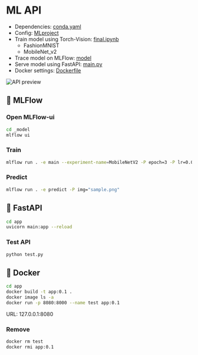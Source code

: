 # ML API

- Dependencies: [conda.yaml](/ML-Ops/conda.yaml)
- Config: [MLproject](/ML-Ops/MLproject)
- Train model using Torch-Vision: [final.ipynb](/ML-Ops/final.ipynb)
  - FashionMNIST
  - MobileNet_v2
- Trace model on MLFlow: [model](/ML-Ops/_model)
- Serve model using FastAPI: [main.py](/ML-Ops/app/main.py)
- Docker settings: [Dockerfile](/ML-Ops/app/Dockerfile)

![API preview](https://denev6.github.io/assets/posts/ml-api/prediction-img.png)

## 🌊 MLFlow

### Open MLFlow-ui

```bash
cd _model
mlflow ui
```

### Train

```bash
mlflow run . -e main --experiment-name=MobileNetV2 -P epoch=3 -P lr=0.005
```

### Predict

```bash
mlflow run . -e predict -P img="sample.png"
```

## 📗 FastAPI

```bash
cd app
uvicorn main:app --reload
```

### Test API

```bash
python test.py
```

## 🐋 Docker

```bash
cd app
docker build -t app:0.1 .
docker image ls -a
docker run -p 8080:8000 --name test app:0.1
```

URL: 127.0.0.1:8080

### Remove

```bash
docker rm test
docker rmi app:0.1
```
